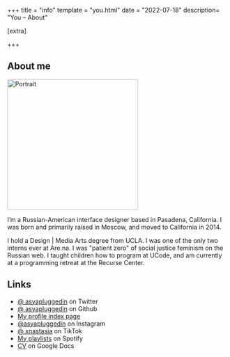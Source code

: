 +++
title = "info"
template = "you.html"
date = "2022-07-18"
description= "You – About"


[extra]

+++

## About me

<img src="https://asyaplugged.in/assets/ditherpfp.png" alt="Portrait" width="300">

I’m a Russian-American interface designer based in Pasadena, California. I was born and primarily raised in Moscow, and moved to California in 2014.

I hold a Design | Media Arts degree from UCLA. I was one of the only two interns ever at Are.na. I was "patient zero" of social justice feminism on the Russian web. I taught children how to program at UCode, and am currently at a programming retreat at the Recurse Center.

## Links

- [@ asyapluggedin](https://twitter.com/asyapluggedin) on Twitter
- [@ asyapluggedin](https://github.com/asyapluggedin) on Github
- [My profile index page](https://www.are.na/anastasia-davydova-lewis/index)
- [@asyapluggedin](https://www.instagram.com/asyapluggedin/) on Instagram
- [@ xnastasia](https://www.tiktok.com/@xnastasia/) on TikTok
- [My playlists](https://open.spotify.com/user/1117495726?si=TKcbbx10QnqTFTvgA1Teqg) on Spotify
- [CV](https://docs.google.com/document/d/1BvczAevODulwG7kgEpTFwbRjttJ3xvu83rBzBa7izsY/edit?usp=sharing) on Google Docs
